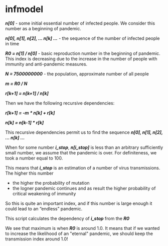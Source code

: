 # infmodel

___n[0]___ - some initial essential number of infected people. We consider this number as a beginning of pandemic.

___n[0], n[1], n[2], ... n[k] ...___ - the sequence of the number of infected people in time 

___R0 = n[1] / n[0]___ - basic reproduction number in the beginning of pandemic. This index is decreasing due to the increase in the number of people with immunity and anti-pandemic measures.

___N = 7500000000___ - the population, approximate number of all people

___m = R0 / N___

___r[k+1] = n[k+1] / n[k]___

Then we have the following recursive dependencies: 

___r[k+1] = -m * n[k] + r[k]___

___n[k] = n[k-1] * r[k]___

This recursive dependencies permit us to find the sequence ___n[0], n[1], n[2], ... n[k] ...___

When for some number ___i_stop___, ___n[i_stop]___ is less than an arbitrary sufficiently small number, we assume that the pandemic is over. For definiteness, we took a number equal to 100.

This means that ___i_stop___ is an estimation of a number of virus transmissions. The higher this number 

- the higher the probability of mutation
- the logner pandemic continues and as result the higher probability of critical weakening of immunity 

So this is quite an important index, and if this number is large enough it could lead to an “endless” pandemic.

This script calculates the dependency of ___i_stop___ from the ___R0___

We see that maximum is when ___R0___ is around 1.0. It means that if we wanted to increase the likelihood of an "eternal" pandemic, we should keep the transmission index around 1.0!
